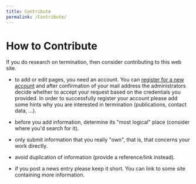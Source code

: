 ```yaml
---
title: Contribute
permalink: /Contribute/
---
```


How to Contribute
=================

If you do research on termination, then consider contributing to this web site.

-   to add or edit pages, you need an account. You can [register for a new account](/Special:RequestAccount "wikilink") and after confirmation of your mail address the administrators decide whether to accept your request based on the credentials you provided. In order to successfully register your account please add some hints why you are interested in termination (publications, contact data, ...).

-   before you add information, determine its "most logical" place (consider where you'd search for it).

-   only submit information that you really "own", that is, that concerns your work directly.

-   avoid duplication of information (provide a reference/link instead).

-   if you post a news entry please keep it short. You can link to some site containing more information.
